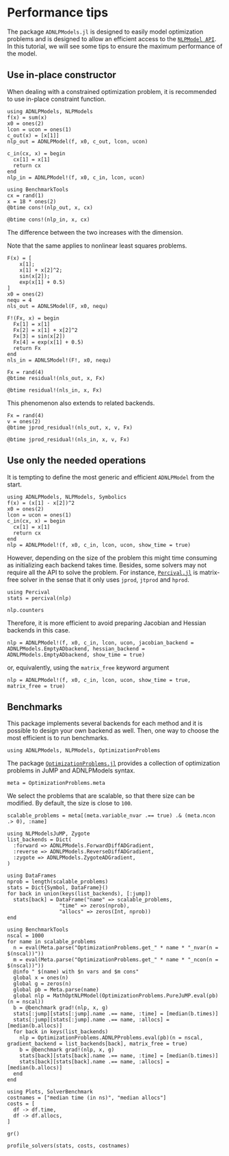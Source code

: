 # Performance tips

The package `ADNLPModels.jl` is designed to easily model optimization problems and is designed to allow an efficient access to the [`NLPModel API`](https://github.com/JuliaSmoothOptimizers/NLPModels.jl).
In this tutorial, we will see some tips to ensure the maximum performance of the model.

## Use in-place constructor

When dealing with a constrained optimization problem, it is recommended to use in-place constraint function.

```@example ex1
using ADNLPModels, NLPModels
f(x) = sum(x)
x0 = ones(2)
lcon = ucon = ones(1)
c_out(x) = [x[1]]
nlp_out = ADNLPModel(f, x0, c_out, lcon, ucon)

c_in(cx, x) = begin
  cx[1] = x[1]
  return cx
end
nlp_in = ADNLPModel!(f, x0, c_in, lcon, ucon)
```

```@example ex1
using BenchmarkTools
cx = rand(1)
x = 18 * ones(2)
@btime cons!(nlp_out, x, cx)
```

```@example ex1
@btime cons!(nlp_in, x, cx)
```

The difference between the two increases with the dimension.

Note that the same applies to nonlinear least squares problems.

```@example ex1
F(x) = [
    x[1];
    x[1] + x[2]^2;
    sin(x[2]);
    exp(x[1] + 0.5)
]
x0 = ones(2)
nequ = 4
nls_out = ADNLSModel(F, x0, nequ)

F!(Fx, x) = begin
  Fx[1] = x[1]
  Fx[2] = x[1] + x[2]^2
  Fx[3] = sin(x[2])
  Fx[4] = exp(x[1] + 0.5)
  return Fx
end
nls_in = ADNLSModel!(F!, x0, nequ)
```

```@example ex1
Fx = rand(4)
@btime residual!(nls_out, x, Fx)
```

```@example ex1
@btime residual!(nls_in, x, Fx)
```

This phenomenon also extends to related backends.

```@example ex1
Fx = rand(4)
v = ones(2)
@btime jprod_residual!(nls_out, x, v, Fx)
```

```@example ex1
@btime jprod_residual!(nls_in, x, v, Fx)
```

## Use only the needed operations

It is tempting to define the most generic and efficient `ADNLPModel` from the start.

```@example ex2
using ADNLPModels, NLPModels, Symbolics
f(x) = (x[1] - x[2])^2
x0 = ones(2)
lcon = ucon = ones(1)
c_in(cx, x) = begin
  cx[1] = x[1]
  return cx
end
nlp = ADNLPModel!(f, x0, c_in, lcon, ucon, show_time = true)
```

However, depending on the size of the problem this might time consuming as initializing each backend takes time.
Besides, some solvers may not require all the API to solve the problem.
For instance, [`Percival.jl`](https://github.com/JuliaSmoothOptimizers/Percival.jl) is matrix-free solver in the sense that it only uses `jprod`, `jtprod` and `hprod`.

```@example ex2
using Percival
stats = percival(nlp)
```

```@example ex2
nlp.counters
```

Therefore, it is more efficient to avoid preparing Jacobian and Hessian backends in this case.

```@example ex2
nlp = ADNLPModel!(f, x0, c_in, lcon, ucon, jacobian_backend = ADNLPModels.EmptyADbackend, hessian_backend = ADNLPModels.EmptyADbackend, show_time = true)
```

or, equivalently, using the `matrix_free` keyword argument

```@example ex2
nlp = ADNLPModel!(f, x0, c_in, lcon, ucon, show_time = true, matrix_free = true)
```

## Benchmarks

This package implements several backends for each method and it is possible to design your own backend as well. 
Then, one way to choose the most efficient is to run benchmarks.

```@example ex3
using ADNLPModels, NLPModels, OptimizationProblems
```

The package [`OptimizationProblems.jl`](https://github.com/JuliaSmoothOptimizers/OptimizationProblems.jl) provides a collection of optimization problems in JuMP and ADNLPModels syntax.

```@example ex3
meta = OptimizationProblems.meta
```

We select the problems that are scalable, so that there size can be modified. By default, the size is close to `100`.

```@example ex3
scalable_problems = meta[(meta.variable_nvar .== true) .& (meta.ncon .> 0), :name]
```

```@example ex3
using NLPModelsJuMP, Zygote
list_backends = Dict(
  :forward => ADNLPModels.ForwardDiffADGradient,
  :reverse => ADNLPModels.ReverseDiffADGradient,
  :zygote => ADNLPModels.ZygoteADGradient,
)
```

```@example ex3
using DataFrames
nprob = length(scalable_problems)
stats = Dict{Symbol, DataFrame}()
for back in union(keys(list_backends), [:jump])
  stats[back] = DataFrame("name" => scalable_problems,
                 "time" => zeros(nprob),
                 "allocs" => zeros(Int, nprob))
end
```

```@example ex3
using BenchmarkTools
nscal = 1000
for name in scalable_problems
  n = eval(Meta.parse("OptimizationProblems.get_" * name * "_nvar(n = $(nscal))"))
  m = eval(Meta.parse("OptimizationProblems.get_" * name * "_ncon(n = $(nscal))"))
  @info " $(name) with $n vars and $m cons"
  global x = ones(n)
  global g = zeros(n)
  global pb = Meta.parse(name)
  global nlp = MathOptNLPModel(OptimizationProblems.PureJuMP.eval(pb)(n = nscal))
  b = @benchmark grad!(nlp, x, g)
  stats[:jump][stats[:jump].name .== name, :time] = [median(b.times)]
  stats[:jump][stats[:jump].name .== name, :allocs] = [median(b.allocs)]
  for back in keys(list_backends)
    nlp = OptimizationProblems.ADNLPProblems.eval(pb)(n = nscal, gradient_backend = list_backends[back], matrix_free = true)
    b = @benchmark grad!(nlp, x, g)
    stats[back][stats[back].name .== name, :time] = [median(b.times)]
    stats[back][stats[back].name .== name, :allocs] = [median(b.allocs)]
  end
end
```

```@example ex3
using Plots, SolverBenchmark
costnames = ["median time (in ns)", "median allocs"]
costs = [
  df -> df.time,
  df -> df.allocs,
]

gr()

profile_solvers(stats, costs, costnames)
```
